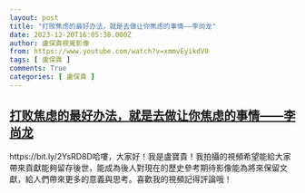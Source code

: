 ```yaml
---
layout: post
title: "打败焦虑的最好办法，就是去做让你焦虑的事情——李尚龙"
date: 2023-12-20T16:05:38.000Z
author: 盧保貴視覺影像
from: https://www.youtube.com/watch?v=xmmvEyikdV0
tags: [ 盧保貴 ]
comments: True
categories: [ 盧保貴 ]
---
```

<!--1703088338000-->
[打败焦虑的最好办法，就是去做让你焦虑的事情——李尚龙](https://www.youtube.com/watch?v=xmmvEyikdV0)
------

<div>
https://bit.ly/2YsRD8D哈嘍，大家好！我是盧寶貴！我拍攝的視頻希望能給大家帶來貢獻能夠留存後世，能成為後人對現在的歷史參考期待影像能為將來保留文獻，給人們帶來更多的意義與思考。喜歡我的視頻記得評論哦！
</div>
